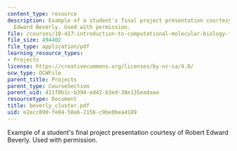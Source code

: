 ```yaml
---
content_type: resource
description: Example of a student's final project presentation courtesy of Robert
  Edward Beverly. Used with permission.
file: /courses/18-417-introduction-to-computational-molecular-biology-fall-2004/e2ecc890fe0458a62156c9be0bea4189_beverly_cluster.pdf
file_size: 494402
file_type: application/pdf
learning_resource_types:
- Projects
license: https://creativecommons.org/licenses/by-nc-sa/4.0/
ocw_type: OCWFile
parent_title: Projects
parent_type: CourseSection
parent_uid: 411f0b1c-b394-ed42-b3ed-38e135eadaaa
resourcetype: Document
title: beverly_cluster.pdf
uid: e2ecc890-fe04-58a6-2156-c9be0bea4189
---
```

Example of a student's final project presentation courtesy of Robert Edward Beverly. Used with permission.